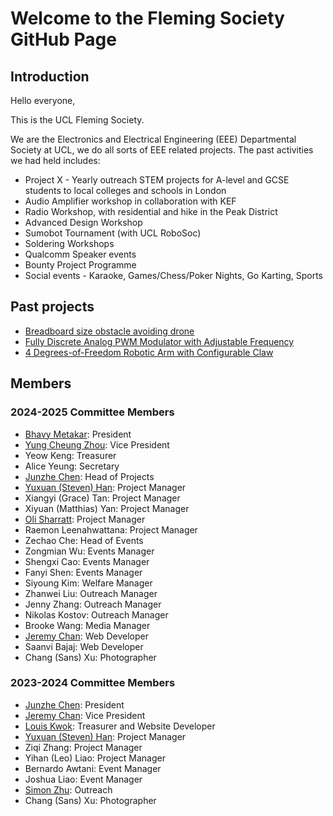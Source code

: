 # Welcome to the Fleming Society GitHub Page

## Introduction

Hello everyone,

This is the UCL Fleming Society.

We are the Electronics and Electrical Engineering (EEE) Departmental Society at UCL, we do all sorts of EEE related projects. 
The past activities we had held includes:
- Project X - Yearly outreach STEM projects for A-level and GCSE students to local colleges and schools in London
- Audio Amplifier workshop in collaboration with KEF
- Radio Workshop, with residential and hike in the Peak District
- Advanced Design Workshop
- Sumobot Tournament (with UCL RoboSoc)
- Soldering Workshops
- Qualcomm Speaker events
- Bounty Project Programme
- Social events - Karaoke, Games/Chess/Poker Nights, Go Karting, Sports

## Past projects
- [Breadboard size obstacle avoiding drone](https://github.com/Junzhe-Chen/Two-wheels-breadboard-drone)
- [Fully Discrete Analog PWM Modulator with Adjustable Frequency](https://github.com/Junzhe-Chen/PWM-Modulator-Circuit)
- [4 Degrees-of-Freedom Robotic Arm with Configurable Claw](https://github.com/Fleming-Society/Microservo-Robotic-Arm)

## Members
### 2024-2025 Committee Members
- [Bhavy Metakar](https://github.com/UpsidedownFalcon): President
- [Yung Cheung Zhou](https://github.com/Yunghub): Vice President
- Yeow Keng: Treasurer
- Alice Yeung: Secretary
- [Junzhe Chen](https://github.com/Junzhe-Chen): Head of Projects
- [Yuxuan (Steven) Han](https://github.com/VansamaDungeonMaster): Project Manager
- Xiangyi (Grace) Tan: Project Manager
- Xiyuan (Matthias) Yan: Project Manager
- [Oli Sharratt](https://github.com/kartelious): Project Manager
- Raemon Leenahwattana: Project Manager
- Zechao Che: Head of Events
- Zongmian Wu: Events Manager
- Shengxi Cao: Events Manager
- Fanyi Shen: Events Manager
- Siyoung Kim: Welfare Manager
- Zhanwei Liu: Outreach Manager
- Jenny Zhang: Outreach Manager
- Nikolas Kostov: Outreach Manager
- Brooke Wang: Media Manager
- [Jeremy Chan](https://github.com/JeremyC53): Web Developer
- Saanvi Bajaj: Web Developer
- Chang (Sans) Xu: Photographer

### 2023-2024 Committee Members
- [Junzhe Chen](https://github.com/Junzhe-Chen): President
- [Jeremy Chan](https://github.com/JeremyC53): Vice President
- [Louis Kwok](https://github.com/louislfkwok): Treasurer and Website Developer
- [Yuxuan (Steven) Han](https://github.com/VansamaDungeonMaster): Project Manager
- Ziqi Zhang: Project Manager
- Yihan (Leo) Liao: Project Manager
- Bernardo Awtani: Event Manager
- Joshua Liao: Event Manager
- [Simon Zhu](https://github.com/Simonzhu04): Outreach
- Chang (Sans) Xu: Photographer


